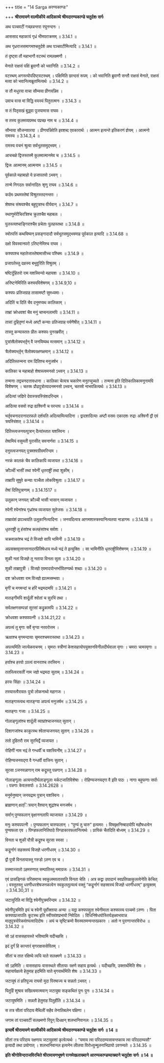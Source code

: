 +++
title = "14 Sarga अरण्यकाण्डः"

+++
**श्रीरामायणे वाल्मीकीये आदिकाव्ये श्रीमदारण्यकाण्डे चतुर्दशः सर्गः**

अथ पञ्चवटीं गच्छन्नन्तरा रघुनन्दनः ।

आससाद महाकायं गृध्रं भीमपराक्रमम् ॥ 3.14.1 ॥

अथ गृध्रराजसमागमश्चतुर्दशे अथ पञ्चवटीमित्यादि ॥ 3.14.1 ॥

तं दृष्ट्वा तौ महाभागौ वटस्थं रामलक्ष्मणौ ।

मेनाते राक्षसं पक्षिं ब्रुवाणौ को भवानिति ॥ 3.14.2 ॥

वटस्थम् अगस्त्योपदिष्टवटस्थम् । पक्षिमिति छान्दसं रूपम् । को भवानिति ब्रुवाणौ सन्तौ राक्षसं मेनाते, राक्षसं मत्वा को भवानित्यब्रूतामित्यर्थः ॥ 3.14.2 ॥

स तौ मधुरया वाचा सौम्यया प्रीणयन्निव ।

उवाच वत्स मां विद्धि वयस्यं पितुरात्मनः ॥ 3.14.3 ॥

स तं पितृसखं बुद्ध्वा पूजयामास राघवः ।

स तस्य कुलमव्यग्रमथ पप्रच्छ नाम च ॥ 3.14.4 ॥

सौम्यया सौजन्यपरया । प्रीणयन्निवेति इवशब्द एवकारार्थः । आत्मन इत्यन्ते इतिकरणं ज्ञेयम् । आत्मनो रामस्य ॥ 3.14.3,4 ॥

रामस्य वचनं श्रुत्वा सर्वभूतसमुद्भवम् ।

आचचक्षे द्विजस्तस्मै कुलमात्मानमेव च ॥ 3.14.5 ॥

द्विजः आत्मानम् आत्मनाम ॥ 3.14.5 ॥

पूर्वकाले महाबाहो ये प्रजापतयो ऽभवन् ।

तान्मे निगदतः सर्वानादितः शृणु राघव ॥ 3.14.6 ॥

कर्दमः प्रथमस्तेषां विश्रुतस्तदनन्तरः ।

शेषश्च संश्रयश्चैव बहुपुत्रश्च वीर्यवान् ॥ 3.14.7 ॥

स्थाणुर्मरीचिरत्रिश्च क्रुतश्चैव महाबलः ।

पुलस्त्यश्चाङ्गिराश्चैव प्रचेताः पुलहस्तथा ॥ 3.14.8 ॥

स्वोत्पत्तिं कथयिष्यन् प्रसङ्गादादौ सर्वभूतसमुद्भवमाह पूर्वकाल इत्यादि ॥ 3.14.68 ॥

दक्षो विवस्वानपरो ऽरिष्टनेमिश्च राघव ।

कश्यपश्च महातेजास्तेषामासीच्च पश्चिमः ॥ 3.14.9 ॥

प्रजापतेस्तु दक्षस्य बभूवुरिति विश्रुतम् ।

षष्टिर्दुहितरो राम यशस्विन्यो महायशः ॥ 3.14.10 ॥

अरिष्टनेमिरिति कश्यपविशेषणम् ॥ 3.14.9,10 ॥

कश्यपः प्रतिजग्राह तासामष्टौ सुमध्यमाः ।

अदितिं च दितिं चैव दनुमप्यथ कालिकाम् ।

ताम्रां क्रोधवशां चैव मनुं चाप्यनलामपि ॥ 3.14.11 ॥

तासां दुहितृ़णां मध्ये अष्टौ कन्याः प्रतिजग्राह पर्यणैषीत् ॥ 3.14.11 ॥

तास्तु कन्यास्ततः प्रीतः कश्यपः पुनरब्रवीत् ।

पुत्रांस्रैलोक्यभर्तृ़न् वै जनयिष्यथ मत्समान् ॥ 3.14.12 ॥

त्रैलोक्यभर्तृ़न् त्रैलोक्यरक्षणक्षमान् ॥ 3.14.12 ॥

अदितिस्तन्मना राम दितिश्च मनुजर्षभ ।

कालिका च महाबाहो शेषास्त्वमनसो ऽभवन् ॥ 3.14.13 ॥

तन्मनाः तद्वचनदत्तावधाना । कालिका चेत्यत्र चकारेण मनुरप्युच्यते । तन्मना इति दितिकालिकामनूनामपि विशेषणम् । चतस्रः प्रौढपुत्रोत्पादनमनसो ऽभवन्, चतस्रो नाभवन्नित्यर्थः ॥ 3.14.13 ॥

अदित्यां जज्ञिरे देवास्त्रयस्त्रिंशदरिन्दम ।

आदित्या वसवो रुद्रा ह्यश्विनौ च परन्तप ॥ 3.14.14 ॥

भर्तृवचनादरानादरफले दर्शयति अदित्यामित्यादिना । द्वादशादित्याः अष्टौ वसवः एकादशः रुद्राः अश्विनौ द्वौ एवं त्रयस्त्रिंशत् ॥ 3.14.14 ॥

दितिस्त्वजनयत्पुत्रान् दैत्यांस्तात यशस्विनः ।

तेषामियं वसुमती पुरासीत् सवनार्णवा ॥ 3.14.15 ॥

दनुस्त्वजनयत् पुत्रमश्वग्रीवमरिन्दम ।

नरकं कालकं चैव कालिकापि व्यजायत ॥ 3.14.16 ॥

क्रौञ्चीं भासीं तथा श्येनीं धृतराष्ट्रीं तथा शुकीम् ।

ताम्रापि सुषुवे कन्याः पञ्चैता लोकविश्रुताः ॥ 3.14.17 ॥

तेषां दितिपुत्राणाम् ॥ 3.14.1517 ॥

उलूकान् जनयत् क्रौञ्ची भासी भासान् व्यजायत ।

श्येनी श्येनांश्च गृध्रांश्च व्यजायत सुतेजसः ॥ 3.14.18 ॥

ताम्रावंशं प्रपञ्चयति उलूकानित्यादिना । जनयदित्यत्र आगमशास्त्रस्यानित्यतया नाडागमः ॥ 3.14.18 ॥

धृतराष्ट्री तु हंसांश्च कलहंसांश्च सर्वशः ।

चक्रवाकांश्च भद्रं ते विजज्ञे सापि भामिनी ॥ 3.14.19 ॥

अप्रसक्तवृत्तान्तानादरप्रितिषेधाय मध्ये भद्रं ते इत्युक्तिः । सा भामिनीति धृतराष्ट्रीविशेषणम् ॥ 3.14.19 ॥

शुकी नतां विजज्ञे तु नताया विनता सुता ॥ 3.14.20 ॥

शुकी ताम्रापुत्री । विजज्ञे एवमादयोन्तर्भावितण्यर्थः शब्दाः ॥ 3.14.20 ॥

दश क्रोधवशा राम विजज्ञे ह्यात्मसम्भवाः ।

मृगीं च मगमन्दां च हरिं भद्रमदामपि ॥ 3.14.21 ॥

मातङ्गीमपि शार्दूलीं श्वोतां च सुरभिं तथा ।

सर्वलक्षणसम्पन्नां सुरसां कद्रुकामपि ॥ 3.14.22 ॥

क्रोधवशा कश्यपपत्नी ॥ 3.14.21,22 ॥

अपत्यं तु मृगाः सर्वे मृग्या नरवरोत्तम ।

ऋक्षाश्च मृगमन्दायाः सृमराश्चमरास्तथा ॥ 3.14.23 ॥

अपत्यमिति जात्येकवचनम् । सृमराः स्त्रीणां केशसहायोपयुक्तनविनीलदीर्घवाला मृगाः । चमराः चामरमृगाः ॥ 3.14.23 ॥

हर्याश्च हरयो ऽपत्यं वानराश्च तरस्विनः ।

ततस्त्विरावतीं नाम जज्ञे भद्रमदा सुताम् ॥ 3.14.24 ॥

हरयः सिंहाः ॥ 3.14.24 ॥

तस्यास्त्वैरावतः पुत्रो लोकनाथो महागजः ।

मातङ्गास्त्वथ मातङ्ग्या अपत्यं मनुजर्षभ ॥ 3.14.25 ॥

मातङ्गाः गजाः ॥ 3.14.25 ॥

गोलाङ्गूलांश्च शार्दूली व्याघ्रांश्चाजनयत् सुतान् ।

दिशागजांश्च काकुत्स्थ श्वेताप्यजनयत् सुतान् ॥ 3.14.26 ॥

ततो दुहितरौ राम सुरभिर्द्वे व्यजायत ।

रोहिणीं नाम भद्रं ते गन्धर्वीं च यशस्विनीम् ॥ 3.14.27 ॥

रोहिण्यजनयद्गा वै गन्धर्वी वाजिनः सुतान् ।

सुरसा ऽजनयन्नागान् राम कद्रूस्तु पन्नगान् ॥ 3.14.28 ॥

गोलाङ्गूलाः अत्यन्तदीर्घलाङ्गूलाः मर्कटजातिविशेषाः । रोहिण्यजनयद्गा वै इति पाठः । नागाः बहुफणाः सर्पाः । पन्नगाः केवलसर्पाः ॥ 3.14.2628 ॥

मनुर्मनुष्यान् जनयद्राम पुत्रान् यशस्विनः ।

ब्राह्मणान् क्षत्ित्रयान् वैश्यान् शूद्रांश्च मनजर्षभ ।

सर्वान् पुण्यफलान् वृक्षाननलापि व्याजायत ॥ 3.14.29 ॥

मनुः कश्यपपत्नी । पुण्यफलान् चारुफलान् । “पुण्यं तु चारु” इत्यमरः । विषवृक्षनिम्बादयोपि महौषधत्वेन पुण्यफला एव । पिण्डफलानितिपाठे पिण्डाकारफलानित्यर्थः । प्रायिकं चैतदिति बोध्यम् ॥ 3.14.29 ॥

विनता च शुकी पौत्री कद्रूश्च सुरसा स्वसा ।

कद्रूर्नागं सहस्रस्यं विजज्ञे धरणीधरम् ॥ 3.14.30 ॥

द्वौ पुत्रौ विनतायास्तु गरुडो ऽरुण एव च ।

तस्माज्जातो ऽहमरुणात् सम्पातिस्तु ममाग्रजः ॥ 3.14.31 ॥

एवं प्रासङ्गिकं परिसमाप्य स्वकुलमवतारयति विनता चेति । अत्र कद्व्रा उपादानं स्वप्रतिपक्षकुलत्वेनेति केचित् । वस्तुतस्तु धरणीधरशेषजनकत्वेन स्वकुलतुल्यत्वं वक्तुं “कद्रूर्नागं सहस्रास्यं विजज्ञे धरणीधरम्” इत्युक्तम् ॥ 3.14.30,31 ॥

जटायुरिति मां विद्धि श्येनीपुत्रमरिन्दम ॥ 3.14.32 ॥

श्येनीपुत्रमिति इयं च श्येनी पूर्वोक्ताया अन्या ॥ यद्वा कश्यपसुता श्येनीमाता कश्यपस्य पञ्चमो ऽरुणः । पिता कश्यपप्रजापतिः कूटस्थ इति स्वीयवंशप्रभावो निवेदितः । विधिनिषेधयोस्तिर्यङ्क्ष्वभावान्न मातृपुत्रयोरेकवंश्यत्वादिदोषः । अयं च सृष्टिक्रमो वैवस्वतमन्वन्तरप्रकारः । अतो न पुराणान्तरविरोधः ॥ 3.14.32 ॥

सो ऽहं वाससहायस्ते भविष्यामि यदीच्छसि ।

इदं दुर्गं हि कान्तारं मृगराक्षससेवितम् ।

सीतां च तात रक्षिष्ये त्वयि याते सलक्ष्मणे ॥ 3.14.33 ॥

सो ऽहमिति । वाससहायः वासस्थले सीतायाः रक्षणे सहाय इत्यर्थः । यदीच्छसि, उक्तार्थमिति शेषः । सहायापेक्षत्वे हेतुमाह इदमिति याते मृगयार्थमिति शेषः ॥ 3.14.33 ॥

जटायुषं तं प्रतिपूज्य राघवो मुदा पिरष्वज्य च सन्नतो ऽभवत् ।

पितुर्हि शुश्राव सखित्वमात्मवान् जटायुषा सङ्कथितं पुनः पुनः ॥ 3.14.34 ॥

जटायुषमिति । सन्नतौ हेतुमाह पितुर्हीति ॥ 3.14.34 ॥

स तत्र सीतां परिदाय मैथिलीं सहैव तेनातिबलेन पक्षिणा ।

जगाम तां पञ्चवटीं सलक्ष्मणो रिपून् दिधक्षन् शलभानिवानलः ॥ 3.14.35 ॥

**इत्यार्षे श्रीरामायणे वाल्मीकीये आदिकाव्ये श्रीमदारण्यकाण्डे चतुर्दशः सर्गः ॥ 14 ॥**

सीतां तत्र परिदाय रक्षणाय जटायुवशां कृत्वेत्यर्थः । “यमाय त्वा परिददाम्यसावन्तकाय त्वा परिददाम्यसौ” इत्यादौ तथा प्रयोगात् । शलभानिवानल इत्यनेन लीलया विरोध्युन्मूलनाभिप्रायो ऽवगम्यते ॥ 3.14.35 ॥

**इति श्रीगोविन्दराजविरचिते श्रीरामायणभूषणे रत्नमेखलाख्याने आरण्यकाण्डव्याख्याने चतुर्दशः सर्गः ॥ 14 ॥**
